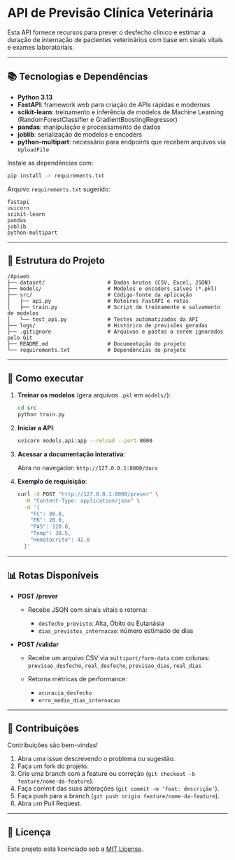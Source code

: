 # API de Previsão Clínica Veterinária

Esta API fornece recursos para prever o desfecho clínico e estimar a duração de internação de pacientes veterinários com base em sinais vitais e exames laboratoriais.

---

## 📚 Tecnologias e Dependências

* **Python 3.13**
* **FastAPI**: framework web para criação de APIs rápidas e modernas
* **scikit-learn**: treinamento e inferência de modelos de Machine Learning (RandomForestClassifier e GradientBoostingRegressor)
* **pandas**: manipulação e processamento de dados
* **joblib**: serialização de modelos e encoders
* **python-multipart**: necessário para endpoints que recebem arquivos via `UploadFile`

Instale as dependências com:

```bash
pip install -r requirements.txt
```

Arquivo `requirements.txt` sugerido:

```
fastapi
uvicorn
scikit-learn
pandas
joblib
python-multipart
```

---

## 📂 Estrutura do Projeto

```
/Apiweb
├── dataset/                    # Dados brutos (CSV, Excel, JSON)
├── models/                     # Modelos e encoders salvos (*.pkl)
├── src/                        # Código-fonte da aplicação
│   ├── api.py                  # Roteiros FastAPI e rotas
│   ├── train.py                # Script de treinamento e salvamento de modelos
│   └── test_api.py             # Testes automatizados da API
├── logs/                       # Histórico de previsões geradas
├── .gitignore                  # Arquivos e pastas a serem ignorados pelo Git
├── README.md                   # Documentação do projeto
└── requirements.txt            # Dependências do projeto
```

---

## 🚀 Como executar

1. **Treinar os modelos** (gera arquivos `.pkl` em `models/`):

   ```bash
   cd src
   python train.py
   ```

2. **Iniciar a API**:

   ```bash
   uvicorn models.api:app --reload --port 8000
   ```

3. **Acessar a documentação interativa**:

   Abra no navegador: `http://127.0.0.1:8000/docs`

4. **Exemplo de requisição**:

   ```bash
   curl -X POST "http://127.0.0.1:8000/prever" \
     -H "Content-Type: application/json" \
     -d '{
       "FC": 80.0,
       "FR": 20.0,
       "PAS": 120.0,
       "Temp": 38.5,
       "Hematocrito": 42.0
     }'
   ```

---

## 📊 Rotas Disponíveis

* **POST /prever**

  * Recebe JSON com sinais vitais e retorna:

    * `desfecho_previsto`: Alta, Óbito ou Eutanásia
    * `dias_previstos_internacao`: número estimado de dias

* **POST /validar**

  * Recebe um arquivo CSV via `multipart/form-data` com colunas: `previsao_desfecho`, `real_desfecho`, `previsao_dias`, `real_dias`
  * Retorna métricas de performance:

    * `acuracia_desfecho`
    * `erro_medio_dias_internacao`

---

## 🤝 Contribuições

Contribuições são bem-vindas!

1. Abra uma issue descrevendo o problema ou sugestão.
2. Faça um fork do projeto.
3. Crie uma branch com a feature ou correção (`git checkout -b feature/nome-da-feature`).
4. Faça commit das suas alterações (`git commit -m 'feat: descrição'`).
5. Faça push para a branch (`git push origin feature/nome-da-feature`).
6. Abra um Pull Request.

---

## 📄 Licença

Este projeto está licenciado sob a [MIT License](LICENSE).
